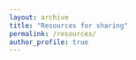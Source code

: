 ```yaml
---
layout: archive
title: "Resources for sharing"
permalink: /resources/
author_profile: true
---
```


